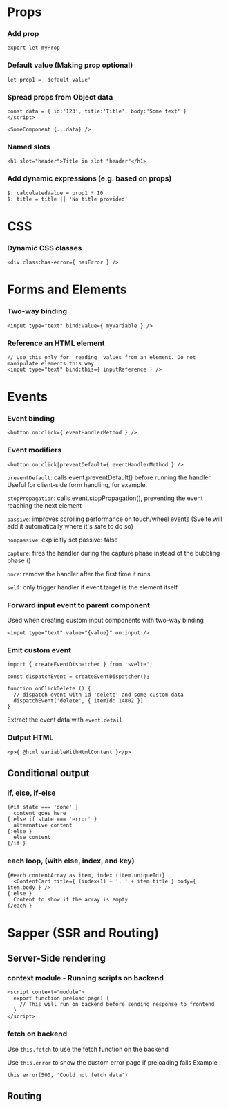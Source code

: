 # Props

### Add prop

`export let myProp`

### Default value (Making prop optional)
```
let prop1 = 'default value'
```

### Spread props from Object data
```svelte
const data = { id:'123', title:'Title', body:'Some text' }
</script>

<SomeComponent {...data} />
```
### Named slots

`<h1 slot="header">Title in slot "header"</h1>`


### Add dynamic expressions (e.g. based on props)
```svelte
$: calculatedValue = prop1 * 10
$: title = title || 'No title provided'
```



# CSS

### Dynamic CSS classes
```svelte
<div class:has-error={ hasError } />
```




# Forms and Elements

### Two-way binding
```svelte
<input type="text" bind:value={ myVariable } />
```

### Reference an HTML element

```
// Use this only for _reading_ values from an element. Do not manipulate elements this way
<input type="text" bind:this={ inputReference } />
```




# Events

### Event binding
```svelte
<button on:click={ eventHandlerMethod } />
```

### Event modifiers
```svelte 
<button on:click|preventDefault={ eventHandlerMethod } />
```

`preventDefault`: calls event.preventDefault() before running the handler. Useful for client-side form handling, for example.

`stopPropagation`: calls event.stopPropagation(), preventing the event reaching the next element

`passive`: improves scrolling performance on touch/wheel events (Svelte will add it automatically where it's safe to do so)

`nonpassive`: explicitly set passive: false

`capture`: fires the handler during the capture phase instead of the bubbling phase ()

`once`: remove the handler after the first time it runs

`self`: only trigger handler if event.target is the element itself


### Forward input event to parent component
Used when creating custom input components with two-way binding
```svelte
<input type="text" value="{value}" on:input />
```

### Emit custom event
```svelte
import { createEventDispatcher } from 'svelte';

const dispatchEvent = createEventDispatcher();

function onClickDelete () {
  // dispatch event with id 'delete' and some custom data
  dispatchEvent('delete', { itemId: 14802 })
}
```
Extract the event data with `event.detail`


### Output HTML
```svelte
<p>{ @html variableWithHtmlContent }</p>
```

## Conditional output

### if, else, if-else
```svelte
{#if state === 'done' }
  content goes here
{:else if state === 'error' }
  alternative content
{:else }
  else content
{/if }
```

### each loop, (with else, index, and key)
```svelte
{#each contentArray as item, index (item.uniqueId)}
  <ContentCard title={ (index+1) + '. ' + item.title } body={ item.body } />
{:else }
  Content to show if the array is empty
{/each }
```


# Sapper (SSR and Routing)

## Server-Side rendering

### context module - Running scripts on backend
```
<script context="module">
  export function preload(page) {
    // This will run on backend before sending response to frontend
  }
</script>
```
### fetch on backend

Use `this.fetch` to use the fetch function on the backend

Use `this.error` to show the custom error page if preloading fails
Example :
```
this.error(500, 'Could not fetch data')
```



## Routing





